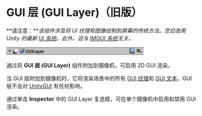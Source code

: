 GUI 层 (GUI Layer)（旧版）
=========

**请注意：***该组件涉及将 UI 纹理和图像绘制到屏幕的传统方法。您应改用 Unity 的最新 [UI 系统](UISystem.html)。此外，这与 [IMGUI 系统](GUIScriptingGuide.html)无关。*

![](../uploads/Main/Inspector-GUILayer.png) 

通过将 __GUI 层 (GUI Layer)__ 组件附加到摄像机，可启用 2D GUI 渲染。

当 GUI 层附加到摄像机时，它将渲染场景中的所有 [GUI 纹理](class-GUITexture.html)和 [GUI 文本](class-GUIText.html)。GUI 层不会对 [UnityGUI](GUIScriptingGuide.html) 有任何影响。

通过单击 __Inspector__ 中的 GUI Layer 复选框，可在单个摄像机中启用和禁用 GUI 渲染。
